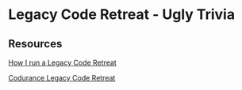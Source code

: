 # Legacy Code Retreat - Ugly Trivia

## Resources

[How I run a Legacy Code Retreat](https://legacycoderetreat.typepad.com/blog/2011/11/how-i-run-legacy-code-retreat.html)

[Codurance Legacy Code Retreat](https://www.codurance.com/publications/careers/2017/11/05/legacy-code-retreat)